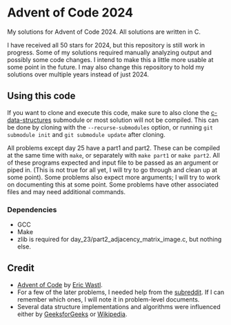# Advent of Code 2024

My solutions for Advent of Code 2024. All solutions are written in C.

I have received all 50 stars for 2024, but this repository is still work in progress.
Some of my solutions required manually analyzing output and possibly some code changes.
I intend to make this a little more usable at some point in the future.
I may also change this repository to hold my solutions over multiple years instead of just 2024.

## Using this code

If you want to clone and execute this code, make sure to also clone the [c-data-structures](https://github.com/stdonnelly/c-data-structures) submodule or most solution will not be compiled.
This can be done by cloning with the `--recurse-submodules` option, or running `git submodule init` and `git submodule update` after cloning.

All problems except day 25 have a part1 and part2.
These can be compiled at the same time with `make`, or separately with `make part1` or `make part2`.
All of these programs expected and input file to be passed as an argument or piped in. (This is not true for all yet, I will try to go through and clean up at some point).
Some problems also expect more arguments; I will try to work on documenting this at some point.
Some problems have other associated files and may need additional commands.

### Dependencies

- GCC
- Make
- zlib is required for day_23/part2_adjacency_matrix_image.c, but nothing else.

## Credit

- [Advent of Code](https://adventofcode.com) by [Eric Wastl](https://was.tl/).
- For a few of the later problems, I needed help from the [subreddit](https://www.reddit.com/r/adventofcode/). If I can remember which ones, I will note it in problem-level documents.
- Several data structure implementations and algorithms were influenced either by [GeeksforGeeks](https://www.geeksforgeeks.org) or [Wikipedia](https://en.wikipedia.org/wiki/Main_Page).
